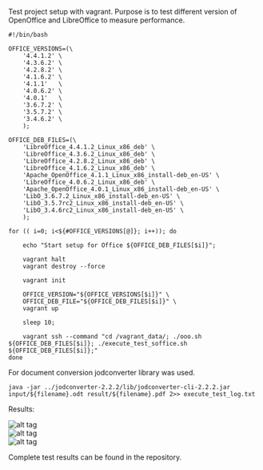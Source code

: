 
Test project setup with vagrant. Purpose is to test different version of OpenOffice and LibreOffice to measure performance. 

```
#!/bin/bash

OFFICE_VERSIONS=(\
    '4.4.1.2' \
    '4.3.6.2' \
    '4.2.8.2' \
    '4.1.6.2' \
    '4.1.1'   \
    '4.0.6.2' \
    '4.0.1'   \
    '3.6.7.2' \
    '3.5.7.2' \
    '3.4.6.2' \
    );

OFFICE_DEB_FILES=(\
    'LibreOffice_4.4.1.2_Linux_x86_deb' \
    'LibreOffice_4.3.6.2_Linux_x86_deb' \
    'LibreOffice_4.2.8.2_Linux_x86_deb' \
    'LibreOffice_4.1.6.2_Linux_x86_deb' \
    'Apache_OpenOffice_4.1.1_Linux_x86_install-deb_en-US' \
    'LibreOffice_4.0.6.2_Linux_x86_deb' \
    'Apache_OpenOffice_4.0.1_Linux_x86_install-deb_en-US' \
    'LibO_3.6.7.2_Linux_x86_install-deb_en-US' \
    'LibO_3.5.7rc2_Linux_x86_install-deb_en-US' \
    'LibO_3.4.6rc2_Linux_x86_install-deb_en-US' \
    );

for (( i=0; i<${#OFFICE_VERSIONS[@]}; i++)); do

    echo "Start setup for Office ${OFFICE_DEB_FILES[$i]}";

    vagrant halt
    vagrant destroy --force

    vagrant init

    OFFICE_VERSION="${OFFICE_VERSIONS[$i]}" \
    OFFICE_DEB_FILE="${OFFICE_DEB_FILES[$i]}" \
    vagrant up

    sleep 10;

    vagrant ssh --command "cd /vagrant_data/; ./ooo.sh ${OFFICE_DEB_FILES[$i]}; ./execute_test_soffice.sh ${OFFICE_DEB_FILES[$i]};"
done

```

For document conversion jodconverter library was used. 

```
java -jar ../jodconverter-2.2.2/lib/jodconverter-cli-2.2.2.jar input/${filename}.odt result/${filename}.pdf 2>> execute_test_log.txt
```

Results: 

![alt tag](https://raw.github.com/username/projectname/branch/path/to/img.png) <br>
![alt tag](https://raw.github.com/username/projectname/branch/path/to/img.png) <br>
![alt tag](https://raw.github.com/username/projectname/branch/path/to/img.png) <br>

Complete test results can be found in the repository.
